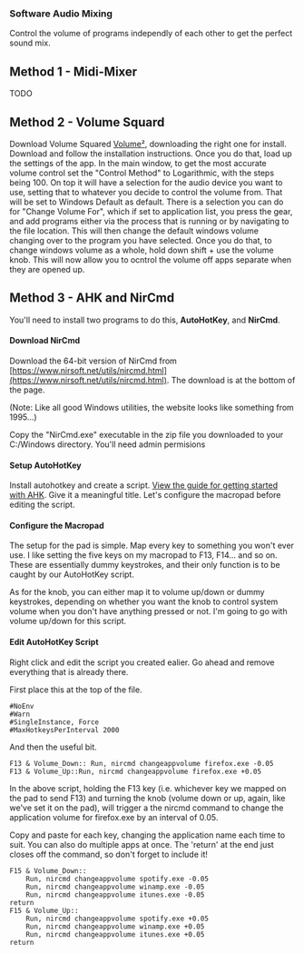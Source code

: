 ### Software Audio Mixing

Control the volume of programs independly of each other to get the perfect sound mix. 

## Method 1 - Midi-Mixer

TODO

## Method 2 - Volume Squard

Download Volume Squared [Volume²](https://github.com/irzyxa/Volume2), downloading the right one for install. Download and follow the installation instructions. Once you do that, load up the settings of the app. In the main window, to get the most accurate volume control set the "Control Method" to Logarithmic, with the steps being 100. On top it will have a selection for the audio device you want to use, setting that to whatever you decide to control the volume from. That will be set to Windows Default as default. There is a selection you can do for "Change Volume For", which if set to application list, you press the gear, and add programs either via the process that is running or by navigating to the file location. This will then change the default windows volume changing over to the program you have selected. Once you do that, to change windows volume as a whole, hold down shift + use the volume knob. This will now allow you to ocntrol the volume off apps separate when they are opened up.

## Method 3 - AHK and NirCmd

You'll need to install two programs to do this, **AutoHotKey**, and **NirCmd**.

#### Download NirCmd
Download the 64-bit version of NirCmd from [https://www.nirsoft.net/utils/nircmd.html](https://www.nirsoft.net/utils/nircmd.html). The download is at the bottom of the page. 

(Note: Like all good Windows utilities, the website looks like something from 1995...)

Copy the "NirCmd.exe" executable in the zip file you downloaded to your C:/Windows directory. You'll need admin permisions

#### Setup AutoHotKey
Install autohotkey and create a script. [View the guide for getting started with AHK](#installing-and-using-autohotkey). Give it a meaningful title. Let's configure the macropad before editing the script.

#### Configure the Macropad

The setup for the pad is simple. Map every key to something you won't ever use. I like setting the five keys on my macropad to F13, F14... and so on. These are essentially dummy keystrokes, and their only function is to be caught by our AutoHotKey script.

As for the knob, you can either map it to volume up/down or dummy keystrokes, depending on whether you want the knob to control system volume when you don't have anything pressed or not. I'm going to go with volume up/down for this script.

#### Edit AutoHotKey Script

Right click and edit the script you created ealier. Go ahead and remove everything that is already there.

First place this at the top of the file.
```
#NoEnv
#Warn
#SingleInstance, Force
#MaxHotkeysPerInterval 2000
```

And then the useful bit.

```
F13 & Volume_Down:: Run, nircmd changeappvolume firefox.exe -0.05
F13 & Volume_Up::Run, nircmd changeappvolume firefox.exe +0.05
```

In the above script, holding the F13 key (i.e. whichever key we mapped on the pad to send F13) and turning the knob (volume down or up, again, like we've set it on the pad), will trigger a the nircmd command to change the application volume for firefox.exe by an interval of 0.05.

Copy and paste for each key, changing the application name each time to suit. You can also do multiple apps at once. The 'return' at the end just closes off the command, so don't forget to include it!

```
F15 & Volume_Down::
	Run, nircmd changeappvolume spotify.exe -0.05
	Run, nircmd changeappvolume winamp.exe -0.05
	Run, nircmd changeappvolume itunes.exe -0.05
return
F15 & Volume_Up::
	Run, nircmd changeappvolume spotify.exe +0.05
	Run, nircmd changeappvolume winamp.exe +0.05
	Run, nircmd changeappvolume itunes.exe +0.05
return
```
